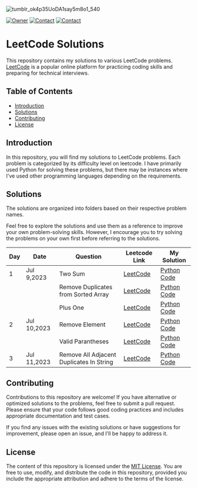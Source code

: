 
![tumblr_ok4p35UoDA1say5m8o1_540](https://github.com/omerahat/Leetcode-Solutions/assets/52050768/41360dbf-09fa-41fd-82db-20c75750ebdd)

[![Owner](https://img.shields.io/badge/owner-omerahat-red)](https://github.com/omerahat)
[![Contact](https://img.shields.io/badge/contact-linkedin-blue)](https://www.linkedin.com/in/omerahat/)
[![Contact](https://img.shields.io/badge/account-leetcode-orange)](https://leetcode.com/omerahat/)

# LeetCode Solutions

This repository contains my solutions to various LeetCode problems. [LeetCode](https://leetcode.com/problemset/all/) is a popular online platform for practicing coding skills and preparing for technical interviews.


## Table of Contents

- [Introduction](#introduction)
- [Solutions](#solutions)
- [Contributing](#contributing)
- [License](#license)

## Introduction

In this repository, you will find my solutions to LeetCode problems. Each problem is categorized by its difficulty level on leetcode. I have primarily used Python for solving these problems, but there may be instances where I've used other programming languages depending on the requirements.

## Solutions

The solutions are organized into folders based on their respective problem names. 

Feel free to explore the solutions and use them as a reference to improve your own problem-solving skills. However, I encourage you to try solving the problems on your own first before referring to the solutions.

| Day | Date        | Question                                 | Leetcode Link | My Solution     |
|-----|-------------|------------------------------------------|---------------|-----------------|
| 1   | Jul 9,2023  | Two Sum                                  | [LeetCode](https://leetcode.com/problems/two-sum/)  | [Python Code](https://github.com/omerahat/Leetcode-Solutions/blob/main/Solutions/Two%20Sum.py) |
|     |             | Remove Duplicates from Sorted Array      | [LeetCode](https://leetcode.com/problems/remove-duplicates-from-sorted-array/)  | [Python Code](https://github.com/omerahat/Leetcode-Solutions/blob/main/Solutions/Remove%20Duplicates%20from%20Sorted%20Array.py) |
|     |             | Plus One                                 | [LeetCode](https://leetcode.com/problems/plus-one/)  | [Python Code](https://github.com/omerahat/Leetcode-Solutions/blob/main/Solutions/Plus%20One.py) |
| 2   | Jul 10,2023 | Remove Element                           | [LeetCode](https://leetcode.com/problems/remove-element/)  | [Python Code](https://github.com/omerahat/Leetcode-Solutions/blob/main/Solutions/Remove%20Element.py) |
|     |             | Valid Parantheses                        | [LeetCode](https://leetcode.com/problems/valid-parentheses/)  | [Python Code](https://github.com/omerahat/Leetcode-Solutions/blob/main/Solutions/Valid%20Parentheses.py) |
| 3   | Jul 11,2023 | Remove All Adjacent Duplicates In String | [LeetCode](https://leetcode.com/problems/remove-all-adjacent-duplicates-in-string/)  | [Python Code](https://github.com/omerahat/Leetcode-Solutions/blob/main/Solutions/Remove%20All%20Adjacent%20Duplicates%20In%20String.py) |


## Contributing

Contributions to this repository are welcome! If you have alternative or optimized solutions to the problems, feel free to submit a pull request. Please ensure that your code follows good coding practices and includes appropriate documentation and test cases.

If you find any issues with the existing solutions or have suggestions for improvement, please open an issue, and I'll be happy to address it.

## License

The content of this repository is licensed under the [MIT License](LICENSE). You are free to use, modify, and distribute the code in this repository, provided you include the appropriate attribution and adhere to the terms of the license.

